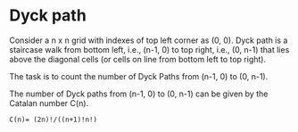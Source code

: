 # Dyck path
Consider a n x n grid with indexes of top left corner as (0, 0). Dyck path is a staircase walk from bottom left, i.e., (n-1, 0) to top right, i.e., (0, n-1) that lies above the diagonal cells (or cells on line from bottom left to top right).

The task is to count the number of Dyck Paths from (n-1, 0) to (0, n-1).

The number of Dyck paths from (n-1, 0) to (0, n-1) can be given by the Catalan number C(n).

```
C(n)= (2n)!/((n+1)!n!)
```
